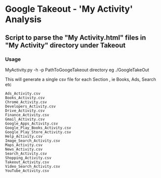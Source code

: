 # Google Takeout - 'My Activity' Analysis
## Script to parse the "My Activity.html" files in "My Activity" directory under Takeout

### Usage


MyActivity.py -h -p PathToGoogeTakeout directory eg ./GoogleTakeOut

This will generate a single csv file for each Section , ie Books, Ads, Search etc

    Ads_Activity.csv
    Books_Activity.csv
    Chrome_Activity.csv
    Developers_Activity.csv
    Drive_Activity.csv
    Finance_Activity.csv
    Gmail_Activity.csv
    Google_Apps_Activity.csv
    Google_Play_Books_Activity.csv
    Google_Play_Store_Activity.csv
    Help_Activity.csv
    Image_Search_Activity.csv
    Maps_Activity.csv
    News_Activity.csv
    Search_Activity.csv
    Shopping_Activity.csv
    Takeout_Activity.csv
    Video_Search_Activity.csv
    YouTube_Activity.csv
